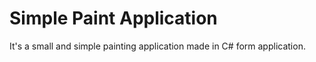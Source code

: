 # Simple Paint Application
It's a small and simple painting application made in C# form application. 
